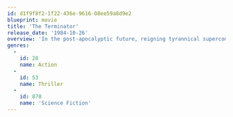 ```yaml
---
id: d1f9f8f2-1f22-436e-9616-08ee59a8d9e2
blueprint: movie
title: 'The Terminator'
release_date: '1984-10-26'
overview: 'In the post-apocalyptic future, reigning tyrannical supercomputers teleport a cyborg assassin known as the "Terminator" back to 1984 to kill Sarah Connor, whose unborn son is destined to lead insurgents against 21st century mechanical hegemony. Meanwhile, the human-resistance movement dispatches a lone warrior to safeguard Sarah. Can he stop the virtually indestructible killing machine?'
genres:
  -
    id: 28
    name: Action
  -
    id: 53
    name: Thriller
  -
    id: 878
    name: 'Science Fiction'
---
```

